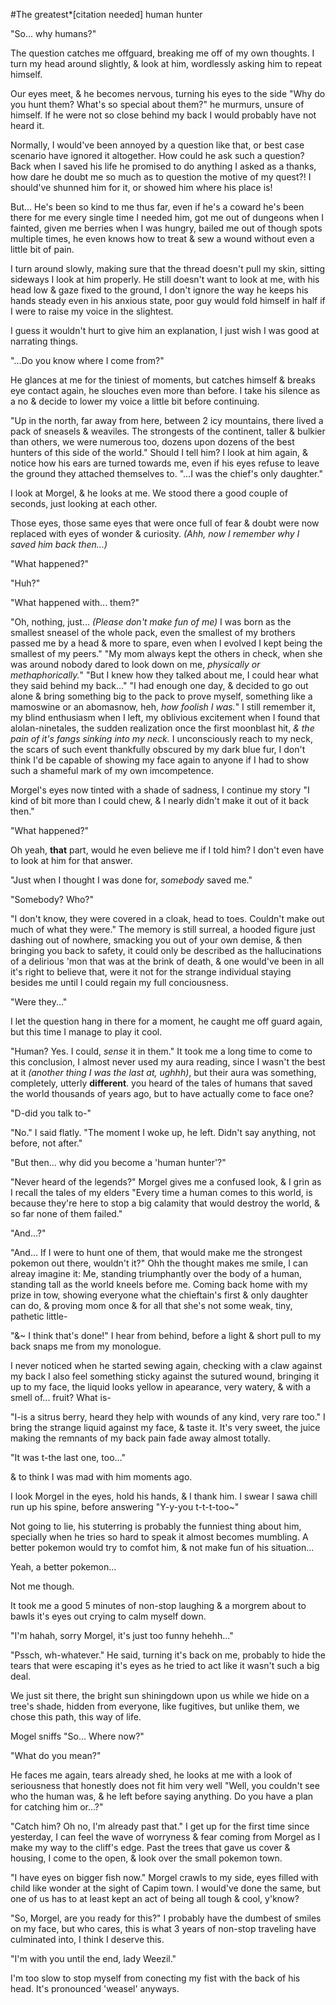 #The greatest*[citation needed] human hunter
 
 "So... why humans?" 


 The question catches me offguard, breaking me off of my own thoughts. I turn my head around slightly, & look at him, wordlessly asking him to repeat himself.

 Our eyes meet, & he becomes nervous, turning his eyes to the side "Why do you hunt them? What's so special about them?" he murmurs, unsure of himself. If he were not so close behind my back I would probably have not heard it.

 Normally, I would've been annoyed by a question like that, or best case scenario have ignored it altogether. How could he ask such a question? Back when I saved his life he promised to do anything I asked as a thanks, how dare he doubt me so much as to question the motive of my quest?! I should've shunned him for it, or showed him where his place is!

 But... He's been so kind to me thus far, even if he's a coward he's been there for me every single time I needed him, got me out of dungeons when I fainted, given me berries when I was hungry, bailed me out of though spots multiple times, he even knows how to treat & sew a wound without even a little bit of pain.

 I turn around slowly, making sure that the thread doesn't pull my skin, sitting sideways I look at him properly. He still doesn't want to look at me, with his head low & gaze fixed to the ground, I don't ignore the way he keeps his hands steady even in his anxious state, poor guy would fold himself in half if I were to raise my voice in the slightest.

 I guess it wouldn't hurt to give him an explanation, I just wish I was good at narrating things.

 "...Do you know where I come from?"

 He glances at me for the tiniest of moments, but catches himself & breaks eye contact again, he slouches even more than before. I take his silence as a no & decide to lower my voice a little bit before continuing.

 "Up in the north, far away from here, between 2 icy mountains, there lived a pack of sneasels & weaviles. The strongests of the continent, taller & bulkier than others, we were numerous too, dozens upon dozens of the best hunters of this side of the world." Should I tell him? I look at him again, & notice how his ears are turned towards me, even if his eyes refuse to leave the ground they attached themselves to. "...I was the chief's only daughter."

 I look at Morgel, & he looks at me. We stood there a good couple of seconds, just looking at each other.

 Those eyes, those same eyes that were once full of fear & doubt were now replaced with eyes of wonder & curiosity. *(Ahh, now I remember why I saved him back then...)*

 "What happened?"

 "Huh?"

 "What happened with... them?"

 "Oh, nothing, just... *(Please don't make fun of me)* I was born as the smallest sneasel of the whole pack, even the smallest of my brothers passed me by a head & more to spare, even when I evolved I kept being the smallest of my peers."
 "My mom always kept the others in check, when she was around nobody dared to look down on me, *physically or methaphorically.*"
 "But I knew how they talked about me, I could hear what they said behind my back..."
 "I had enough one day, & decided to go out alone & bring something big to the pack to prove myself, something like a mamoswine or an abomasnow, heh, *how foolish I was.*"
 I still remember it, my blind enthusiasm when I left, my oblivious excitement when I found that alolan-ninetales, the sudden realization once the first moonblast hit, *& the pain of it's fangs sinking into my neck.*
 I unconsciously reach to my neck, the scars of such event thankfully obscured by my dark blue fur, I don't think I'd be capable of showing my face again to anyone if I had to show such a shameful mark of my own imcompetence.

 Morgel's eyes now tinted with a shade of sadness, I continue my story "I kind of bit more than I could chew, & I nearly didn't make it out of it back then."

 "What happened?"

 Oh yeah, **that** part, would he even believe me if I told him?
 I don't even have to look at him for that answer.

 "Just when I thought I was done for, *somebody* saved me."

 "Somebody? Who?"

 "I don't know, they were covered in a cloak, head to toes. Couldn't make out much of what they were."
 The memory is still surreal, a hooded figure just dashing out of nowhere, smacking you out of your own demise, & then bringing you back to safety, it could only be described as the hallucinations of a delirious 'mon that was at the brink of death, & one would've been in all it's right to believe that, were it not for the strange individual staying besides me until I could regain my full conciousness.

 "Were they..."

 I let the question hang in there for a moment, he caught me off guard again, but this time I manage to play it cool.

 "Human? Yes. I could, *sense* it in them."
 It took me a long time to come to this conclusion, I almost never used my aura reading, since I wasn't the best at it *(another thing I was the last at, ughhh)*, but their aura was something, completely, utterly **different**. you heard of the tales of humans that saved the world thousands of years ago, but to have actually come to face one?

 "D-did you talk to-"

 "No." I said flatly.
 "The moment I woke up, he left. Didn't say anything, not before, not after."

 "But then... why did you become a 'human hunter'?"
 
 "Never heard of the legends?" Morgel gives me a confused look, & I grin as I recall the tales of my elders "Every time a human comes to this world, is because they're here to stop a big calamity that would destroy the world, & so far none of them failed."

 "And...?"

 "And... If I were to hunt one of them, that would make me the strongest pokemon out there, wouldn't it?" Ohh the thought makes me smile, I can alreay imagine it: Me, standing triumphantly over the body of a human, standing tall as the world kneels before me. Coming back home with my prize in tow, showing everyone what the chieftain's first & only daughter can do, & proving mom once & for all that she's not some weak, tiny, pathetic little-

 "&~ I think that's done!" I hear from behind, before a light & short pull to my back snaps me from my monologue.

 I never noticed when he started sewing again, checking with a claw against my back I also feel something sticky against the sutured wound, bringing it up to my face, the liquid looks yellow in apearance, very watery, & with a smell of... fruit? What is-

 "I-is a sitrus berry, heard they help with wounds of any kind, very rare too." I bring the strange liquid against my face, & taste it. It's very sweet, the juice making the remnants of my back pain fade away almost totally.

 "It was t-the last one, too..."

 & to think I was mad with him moments ago.

 I look Morgel in the eyes, hold his hands, & I thank him. I swear I sawa chill run up his spine, before answering "Y-y-you t-t-t-too~"

 Not going to lie, his stuterring is probably the funniest thing about him, specially when he tries so hard to speak it almost becomes mumbling. A better pokemon would try to comfot him, & not make fun of his situation...

 Yeah, a better pokemon...

 Not me though.

 It took me a good 5 minutes of non-stop laughing & a morgrem about to bawls it's eyes out crying to calm myself down.

 "I'm hahah, sorry Morgel, it's just too funny hehehh..."

 "Pssch, wh-whatever." He said, turning it's back on me, probably to hide the tears that were escaping it's eyes as he tried to act like it wasn't such a big deal.

 We just sit there, the bright sun shiningdown upon us while we hide on a tree's shade, hidden from everyone, like fugitives, but unlike them, we chose this path, this way of life.

 Mogel sniffs "So... Where now?"

 "What do you mean?"

 He faces me again, tears already shed, he looks at me with a look of seriousness that honestly does not fit him very well "Well, you couldn't see who the human was, & he left before saying anything. Do you have a plan for catching him or...?"

 "Catch him? Oh no, I'm already past that." I get up for the first time since yesterday, I can feel the wave of worryness & fear coming from Morgel as I make my way to the cliff's edge. Past the trees that gave us cover & housing, I come to the open, & look over the small pokemon town.

 "I have eyes on bigger fish now."
 Morgel crawls to my side, eyes filled with child like wonder at the sight of Capim town. I would've done the same, but one of us has to at least kept an act of being all tough & cool, y'know?

 "So, Morgel, are you ready for this?" I probably have the dumbest of smiles on my face, but who cares, this is what 3 years of non-stop traveling have culminated into, I think I deserve this.

 "I'm with you until the end, lady Weezil."

 I'm too slow to stop myself from conecting my fist with the back of his head. It's pronounced 'weasel' anyways.